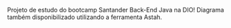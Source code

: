 Projeto de estudo do bootcamp Santander Back-End Java na DIO!
Diagrama também disponibilizado utilizando a ferramenta Astah.